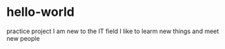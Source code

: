 # hello-world
practice project
I am new to the IT field
I like to learm new things and meet new people
